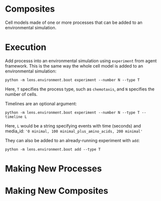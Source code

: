 # Composites

Cell models made of one or more processes that can be added to an environmental simulation.

# Execution

Add processs into an environmental simulation using ```experiment``` from agent framework. This is the same way the whole cell model is added to an environmental simulation: 

    python -m lens.environment.boot experiment --number N --type T
        
Here, ```T``` specifies the process type, such as ```chemotaxis```, and ```N``` specifies the number of cells.

Timelines are an optional argument:

    python -m lens.environment.boot experiment --number N --type T --timeline L

Here, ```L``` would be a string specifying events with time (seconds) and media_id: ```'0 minimal, 100 minimal_plus_amino_acids, 200 minimal'```

They can also be added to an already-running experiment with ```add```:

    python -m lens.environment.boot add --type T

    
# Making New Processes

# Making New Composites